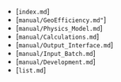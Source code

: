 
  * [`index.md`]
  * [`manual/GeoEfficiency.md"`]
  * [`manual/Physics_Model.md`]
  * [`manual/Calculations.md`]
  * [`manual/Output_Interface.md`]
  * [`manual/Input_Batch.md`]
  * [`manual/Development.md`]
  * [`list.md`]